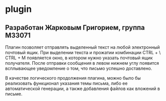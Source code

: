 # plugin

## Разработан Жарковым Григорием, группа М33071

Плагин позволяет отправлять выделенный текст на любой электронный почтовый ящик. При выделении текста и прожатии комбинации CTRL + \ CTRL + M появляется окно, в котором
нужно указать почтовый ящик получателя. После отправки сообщения в левом нижнем углу появится всплывающее уведомление о том, что письмо успешно доставлено.

В качестве логического продолжения плагина, можно было бы реализовать функционал указания темы письма, либо ее автоматической генерации, а также добавления файлов как
вложений в письме. 
